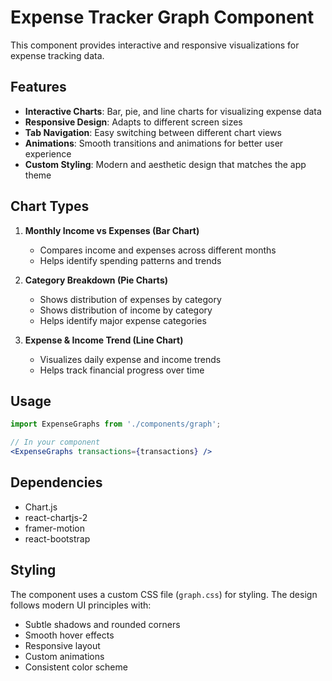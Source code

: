 # Expense Tracker Graph Component

This component provides interactive and responsive visualizations for expense tracking data.

## Features

- **Interactive Charts**: Bar, pie, and line charts for visualizing expense data
- **Responsive Design**: Adapts to different screen sizes
- **Tab Navigation**: Easy switching between different chart views
- **Animations**: Smooth transitions and animations for better user experience
- **Custom Styling**: Modern and aesthetic design that matches the app theme

## Chart Types

1. **Monthly Income vs Expenses (Bar Chart)**
   - Compares income and expenses across different months
   - Helps identify spending patterns and trends

2. **Category Breakdown (Pie Charts)**
   - Shows distribution of expenses by category
   - Shows distribution of income by category
   - Helps identify major expense categories

3. **Expense & Income Trend (Line Chart)**
   - Visualizes daily expense and income trends
   - Helps track financial progress over time

## Usage

```jsx
import ExpenseGraphs from './components/graph';

// In your component
<ExpenseGraphs transactions={transactions} />
```

## Dependencies

- Chart.js
- react-chartjs-2
- framer-motion
- react-bootstrap

## Styling

The component uses a custom CSS file (`graph.css`) for styling. The design follows modern UI principles with:

- Subtle shadows and rounded corners
- Smooth hover effects
- Responsive layout
- Custom animations
- Consistent color scheme 